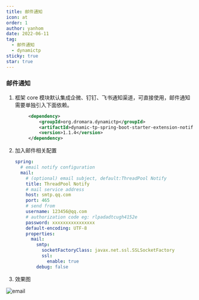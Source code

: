 ```yaml
---
title: 邮件通知
icon: at
order: 1
author: yanhom
date: 2022-06-11
tag:
  - 邮件通知
  - dynamictp
sticky: true
star: true
---
```


### 邮件通知

1. 框架 core 模块默认集成企微、钉钉、飞书通知渠道，可直接使用，邮件通知需要单独引入下面依赖。

   ```xml
        <dependency>
            <groupId>org.dromara.dynamictp</groupId>
            <artifactId>dynamic-tp-spring-boot-starter-extension-notify-email</artifactId>
            <version>1.1.4</version>
        </dependency>   
    ```

2. 加入邮件相关配置

   ```yaml
   spring:
     # email notify configuration
     mail:
       # (optional) email subject, default:ThreadPool Notify
       title: ThreadPool Notify
       # mail service address
       host: smtp.qq.com
       port: 465
       # send from
       username: 123456@qq.com
       # authorization code eg: rlpadadtcugh4152e
       password: xxxxxxxxxxxxxxxx
       default-encoding: UTF-8
       properties:
         mail:
           smtp:
             socketFactoryClass: javax.net.ssl.SSLSocketFactory
             ssl:
               enable: true
           debug: false
   ```
   
3. 效果图

![email](/images/dynamictp/email.png)

